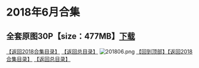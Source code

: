 # 2018年6月合集
## 全套原图30P【size：477MB】[下载](https://474b.com/file/25713053-435038418)
[【返回2018合集目录】](/2018年VIP作品合集/README.md)
[【返回总目录】](/README.md)
![201806.png](https://www.nsaimg.com/2020/04/02/5e85ad2c043f8.png)
[【回到顶部】](#readme)[【返回2018合集目录】](/2018年VIP作品合集/README.md)
[【返回总目录】](/README.md)

